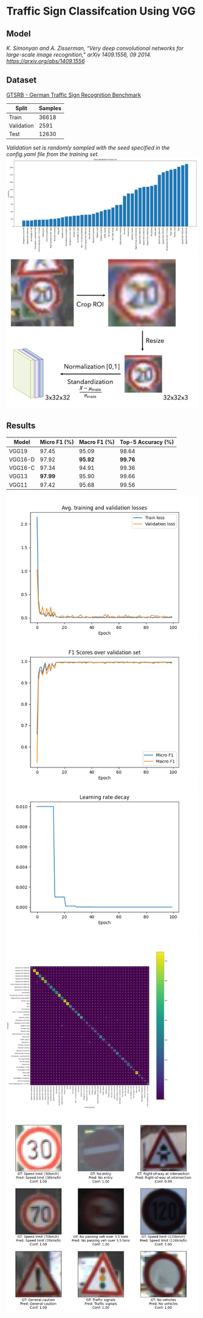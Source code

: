 # Traffic Sign Classifcation Using VGG

## Model

*K. Simonyan and A. Zisserman, “Very deep convolutional networks for large-scale image recognition,” arXiv 1409.1556, 09 2014. https://arxiv.org/abs/1409.1556*

## Dataset

[GTSRB - German Traffic Sign Recognition Benchmark](https://www.kaggle.com/datasets/meowmeowmeowmeowmeow/gtsrb-german-traffic-sign)

| Split | Samples |
| ----------- | ----------- |
| Train | 36618 |
| Validation | 2591 |
| Test | 12630 |

*Validation set is randomly sampled with the seed specified in the config.yaml file from the training set.*
![Class distribution of training set](images/dataset_dist.png)
![Preprocessing pipeline](images/preprocess.png)

## Results

| Model   | Micro F1 (%) | Macro F1 (%) | Top-5 Accuracy (%) |
|---------|--------------|--------------|--------------------|
| VGG19   | 97.45        | 95.09        | 98.64              |
| VGG16-D | 97.92        | **95.92**    | **99.76**          |
| VGG16-C | 97.34        | 94.91        | 99.36              |
| VGG13   | **97.99**    | 95.90        | 99.66              |
| VGG11   | 97.42        | 95.68        | 99.56              |

![Loss graph](images/losses.png)
![F1 scores graph](images/f1_scores.png)
![LR decay graph](images/lr_decay.png)
![Confusion matrix](images/cm.png)
![Random testing samples](images/test_samples.png)